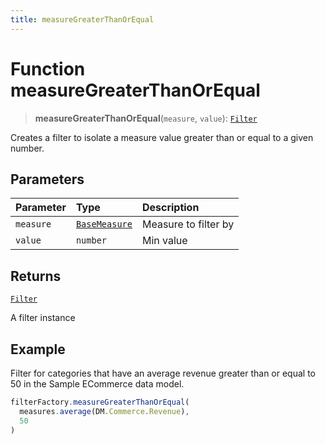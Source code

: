 ```yaml
---
title: measureGreaterThanOrEqual
---
```


# Function measureGreaterThanOrEqual

> **measureGreaterThanOrEqual**(`measure`, `value`): [`Filter`](../../../interfaces/interface.Filter.md)

Creates a filter to isolate a measure value greater than or equal to a given number.

## Parameters

| Parameter | Type | Description |
| :------ | :------ | :------ |
| `measure` | [`BaseMeasure`](../../../interfaces/interface.BaseMeasure.md) | Measure to filter by |
| `value` | `number` | Min value |

## Returns

[`Filter`](../../../interfaces/interface.Filter.md)

A filter instance

## Example

Filter for categories that have an average revenue greater than
or equal to 50 in the Sample ECommerce data model.
```ts
filterFactory.measureGreaterThanOrEqual(
  measures.average(DM.Commerce.Revenue),
  50
)
```
